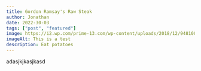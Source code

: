 ```yaml
---
title: Gordon Ramsay's Raw Steak
author: Jonathan 
date: 2022-30-03
tags: ["post", "featured"]
image: https://i2.wp.com/prime-13.com/wp-content/uploads/2018/12/94810859_s.jpg?fit=848%2C565&ssl=1
imageAlt: This is a test
description: Eat potatoes
---
```


adasjkjkasjkasd